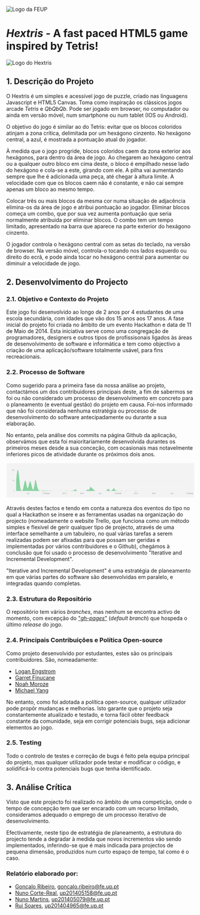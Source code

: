 ![Logo da FEUP](http://www.junifeup.pt/wp-content/uploads/2016/01/feup.png)

# _Hextris_ - A fast paced HTML5 game inspired by Tetris!

![Logo do Hextris](https://raw.githubusercontent.com/Spininador/hextris/esof_hextris/favicon.ico)

## 1. Descrição do Projeto

O Hextris é um simples e acessível jogo de puzzle, criado nas linguagens Javascript e HTML5 Canvas. Toma como inspiração os clássicos jogos arcade _Tetris_ e _QbQbQb_. Pode ser jogado em browser, no computador ou ainda em versão móvel, num smartphone ou num tablet (IOS ou Android).

O objetivo do jogo é similar ao do Tetris: evitar que os blocos coloridos atinjam a zona crítica, delimitada por um hexágono cinzento.
No hexágono central, a azul, é mostrada a pontuação atual do jogador.

À medida que o jogo progride, blocos coloridos caem da zona exterior aos hexágonos, para dentro da área de jogo. Ao chegarem ao hexágono central ou a qualquer outro bloco em cima deste, o bloco é empilhado nesse lado do hexágono e cola-se a este, girando com ele.
A pilha vai aumentando sempre que lhe é adicionada uma peça, até chegar à altura limite.
A velocidade com que os blocos caem não é constante, e não cai sempre apenas um bloco ao mesmo tempo.

Colocar três ou mais blocos da mesma cor numa situação de adjacência elimina-os da área de jogo e atribui pontuação ao jogador. Eliminar blocos começa um combo, que por sua vez aumenta pontuação que seria normalmente atribuida por eliminar blocos. O combo tem um tempo limitado, apresentado na barra que aparece na parte exterior do hexágono cinzento.

O jogador controla o hexágono central com as setas do teclado, na versão de browser. Na versão móvel, controla-o tocando nos lados esquerdo ou direito do ecrã, e pode ainda tocar no hexágono central para aumentar ou diminuir a velocidade de jogo.

## 2. Desenvolvimento do Projecto

### 2.1. Objetivo e Contexto do Projeto

Este jogo foi desenvolvido ao longo de 2 anos por 4 estudantes de uma escola secundária, com idades que vão dos 15 anos aos 17 anos. A fase inicial do projeto foi criada no âmbito de um evento Hackathon e data de 11 de Maio de 2014. Esta iniciativa serve como uma congregação de programadores, designers e outros tipos de profissisonais ligados às áreas de desenvolvimento de software e informática e tem como objectivo a criação de uma aplicação/software totalmente usável, para fins recreacionais.

### 2.2. Processo de Software

Como sugerido para a primeira fase da nossa análise ao projeto, contactámos um dos contribuidores principais deste, a fim de sabermos se foi ou não considerado um processo de desenvolvimento em concreto para o planeamento (e eventual gestão) do projeto em causa. Foi-nos informado que não foi considerada nenhuma estratégia ou processo de desenvolvimento do software antecipadamente ou durante a sua elaboração.

No entanto, pela análise dos commits na página Github da aplicação, observámos que esta foi maioritariamente desenvolvida durantes os primeiros meses desde a sua conceção, com ocasionais mas notavelmente inferiores picos de atividade durante os próximos dois anos.

![Commits do Hextris](https://raw.githubusercontent.com/Spininador/hextris/esof_hextris/ESOF-docs/resources/Commits.PNG)

Através destes factos e tendo em conta a natureza dos eventos do tipo no qual a Hackathon se insere e as ferramentas usadas na organização do projecto (nomeadamente o website Trello, que funciona como um método simples e flexível de gerir qualquer tipo de projecto, através de uma interface semelhante a um tabuleiro, no qual várias tarefas a serem realizadas podem ser afixadas para que possam ser geridas e implementadas por vários contribuidores e o Github), chegámos à conclusão que foi usado o processo de desenvolvimento "Iterative and Incremental Development".

"Iterative and Incremental Development" é uma estratégia de planeamento em que várias partes do software são desenvolvidas em paralelo, e integradas quando completas.

### 2.3. Estrutura do Repositório
O repositório tem vários *branches*, mas nenhum se encontra activo de momento, com excepção do ["*gh-pages*"](https://github.com/Hextris/hextris/tree/gh-pages) (*default branch*) que hospeda o último *release* do jogo.

### 2.4. Principais Contribuições e Política Open-source

Como projeto desenvolvido por estudantes, estes são os principais contribuidores. São, nomeadamente:
* [Logan Engstrom](https://github.com/lengstrom)
* [Garret Finucane](https://github.com/garrettdreyfus)
* [Noah Moroze](https://github.com/nmoroze)
* [Michael Yang](https://github.com/themichaelyang)

No entanto, como foi adotada a política open-source, qualquer utilizador pode propôr mudanças e melhorias. Isto garante que o projeto seja constantemente atualizado e testado, e torna fácil obter feedback constante da comunidade, seja em corrigir potenciais bugs, seja adicionar elementos ao jogo.

### 2.5. Testing

Todo o controlo de testes e correção de bugs é feito pela equipa principal do projeto, mas qualquer utilizador pode testar e modificar o código, e solidificá-lo contra potenciais bugs que tenha identificado.

## 3. Análise Crítica
Visto que este projecto foi realizado no âmbito de uma competição, onde o tempo de concepção tem que ser encarado com um recurso limitado, consideramos adequado o emprego de um processo iterativo de desenvolvimento.

Efectivamente, neste tipo de estratégia de planeamento, a estrutura do projecto tende a degradar à medida que novos incrementos vão sendo implementados, inferindo-se que é mais indicada para projectos de pequena dimensão, produzidos num curto espaço de tempo, tal como é o caso.

### Relatório elaborado por:
* [Gonçalo Ribeiro](https://github.com/gribeirofeup),  goncalo.ribeiro@fe.up.pt
* [Nuno Corte-Real](https://github.com/nunocr), 	up201405158@fe.up.pt
* [Nuno Martins](https://github.com/Spininador), 	up201405079@fe.up.pt
* [Rui Soares](https://github.com/RuiCS),		up201404965@fe.up.pt
